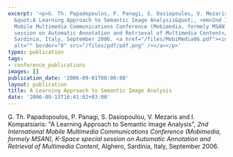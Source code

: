 ```yaml
---
excerpt: '<p>G. Th. Papadopoulos, P. Panagi, S. Dasiopoulou, V. Mezaris and I. Kompatsiaris:
  &quot;A Learning Approach to Semantic Image Analysis&quot;, <em>2nd International
  Mobile Multimedia Communications Conference (Mobimedia, formely MSAN), K-Space special
  session on Automatic Annotation and Retrieval of Multimedia Content</em>, Alghero,
  Sardinia, Italy, September 2006. <a href="/files/MobiMedia06.pdf"><img align="top"
  alt="" border="0" src="/files/pdf/pdf.png" /></a></p>'
types: publication
tags:
- conference_publications
images: []
publication_date: '2006-09-01T00:00:00'
layout: publication
title: A Learning Approach to Semantic Image Analysis
date: '2006-09-13T16:41:02+03:00'
---
```

<p>G. Th. Papadopoulos, P. Panagi, S. Dasiopoulou, V. Mezaris and I. Kompatsiaris: &quot;A Learning Approach to Semantic Image Analysis&quot;, <em>2nd International Mobile Multimedia Communications Conference (Mobimedia, formely MSAN), K-Space special session on Automatic Annotation and Retrieval of Multimedia Content</em>, Alghero, Sardinia, Italy, September 2006. <a href="/files/MobiMedia06.pdf"><img align="top" alt="" border="0" src="/files/pdf/pdf.png" /></a></p>
